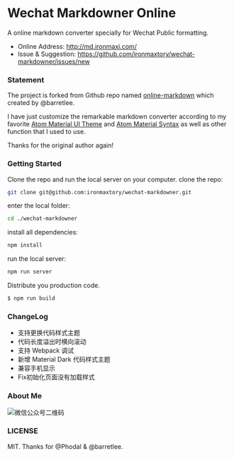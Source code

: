 # Wechat Markdowner Online

A online markdown converter specially for Wechat Public formatting.

- Online Address: <http://md.ironmaxi.com/>
- Issue & Suggestion: <https://github.com/ironmaxtory/wechat-markdowner/issues/new>

### Statement
The project is forked from Github repo named [online-markdown](https://github.com/barretlee/online-markdown) which created by @barretlee.

I have just customize the remarkable markdown converter according to my favorite [Atom Material UI Theme](https://github.com/atom-material/atom-material-ui) and [Atom Material Syntax](https://github.com/atom-material/atom-material-syntax) as well as other function that I used to use.

Thanks for the original author again!

### Getting Started
Clone the repo and run the local server on your computer.
clone the repo:
```bash
git clone git@github.com:ironmaxtory/wechat-markdowner.git
```
enter the local folder:
```bash
cd ./wechat-markdowner
```
install all dependencies:
```bash
npm install
```
run the local server:
```bash
npm run server
```

Distribute you production code.
```bash
$ npm run build
```

### ChangeLog
- 支持更换代码样式主题
- 代码长度溢出时横向滚动
- 支持 Webpack 调试
- 新增 Material Dark 代码样式主题
- 兼容手机显示
- Fix初始化页面没有加载样式

### About Me
![微信公众号二维码](http://cdn.ironmaxi.com/images/wechat/qrcode_scan_200.png)

### LICENSE

MIT. Thanks for @Phodal & @barretlee.
